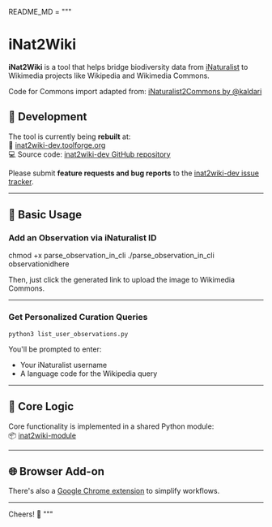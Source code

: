 README_MD = """
# iNat2Wiki

**iNat2Wiki** is a tool that helps bridge biodiversity data from [iNaturalist](https://www.inaturalist.org/) to Wikimedia projects like Wikipedia and Wikimedia Commons.

Code for Commons import adapted from: [iNaturalist2Commons by @kaldari](https://github.com/kaldari/iNaturalist2Commons/blob/main/inat2commons.js)

## 🔧 Development

The tool is currently being **rebuilt** at:  
🔗 [inat2wiki-dev.toolforge.org](https://inat2wiki-dev.toolforge.org/)  
💻 Source code: [inat2wiki-dev GitHub repository](https://github.com/lubianat/inat2wiki-dev)

Please submit **feature requests and bug reports** to the [inat2wiki-dev issue tracker](https://github.com/lubianat/inat2wiki-dev/issues).

---

## 🚀 Basic Usage

### Add an Observation via iNaturalist ID

chmod +x parse_observation_in_cli
./parse_observation_in_cli observationidhere

Then, just click the generated link to upload the image to Wikimedia Commons.

---

### Get Personalized Curation Queries

    python3 list_user_observations.py

You'll be prompted to enter:

- Your iNaturalist username
- A language code for the Wikipedia query

---

## 🧠 Core Logic

Core functionality is implemented in a shared Python module:  
📦 [inat2wiki-module](https://github.com/lubianat/inat2wiki-module)

---

## 🌐 Browser Add-on

There's also a [Google Chrome extension](https://github.com/lubianat/addon_inat2wiki) to simplify workflows.

---

Cheers! 🎉
"""
